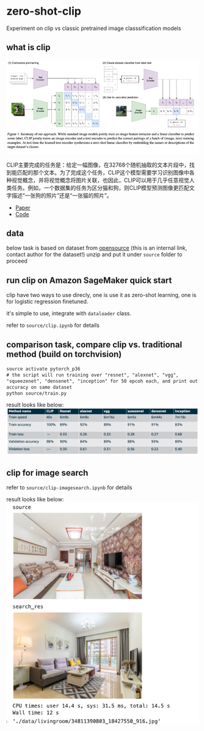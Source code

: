 # zero-shot-clip
Experiment on clip vs classic pretrained image classsification models

## what is clip

![image](./show.png)

CLIP主要完成的任务是：给定一幅图像，在32768个随机抽取的文本片段中，找到能匹配的那个文本。为了完成这个任务，CLIP这个模型需要学习识别图像中各种视觉概念，并将视觉概念将图片关联，也因此，CLIP可以用于几乎任意视觉人类任务。例如，一个数据集的任务为区分猫和狗，则CLIP模型预测图像更匹配文字描述“一张狗的照片”还是“一张猫的照片”。

* [Paper](https://cdn.openai.com/papers/Learning_Transferable_Visual_Models_From_Natural_Language_Supervision.pdf)
* [Code](https://github.com/openai/CLIP)


## data
below task is based on dataset from [opensource](https://datalab2021.s3.us-east-2.amazonaws.com/gree/data.zip)  (this is an internal link, contact author for the dataset!) 
unzip and put it under `source` folder to proceed

## run clip on Amazon SageMaker quick start

clip have two ways to use direcly, one is use it as zero-shot learning, one is for logistic regression finetuned.

it's simple to use, integrate with `dataloader` class.

refer to `source/clip.ipynb` for details

## comparison task, compare clip vs. traditional method (build on torchvision)

```shell script
source activate pytorch_p36
# the script will run training over "resnet", "alexnet", "vgg", "squeezenet", "densenet", "inception" for 50 epcoh each, and print out accuracy on same dataset
python source/train.py
```

result looks like below:
![image](./res.png)

## clip for image search

refer to `source/clip-imagesearch.ipynb` for details

result looks like below:
![image](./res-search.png)

